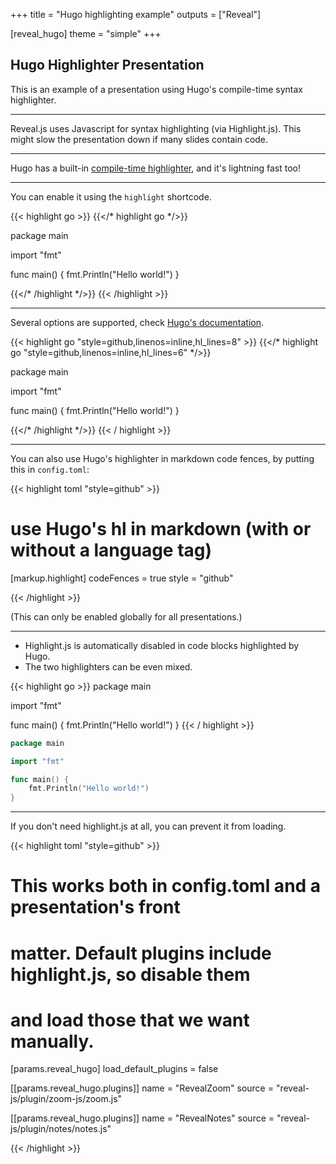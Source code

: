 +++
title = "Hugo highlighting example"
outputs = ["Reveal"]

[reveal_hugo]
theme = "simple"
+++

## Hugo Highlighter Presentation

This is an example of a presentation using Hugo's compile-time syntax highlighter.

---

Reveal.js uses Javascript for syntax highlighting (via Highlight.js). This might slow the presentation down if many slides contain code.

---

Hugo has a built-in [compile-time highlighter](https://gohugo.io/content-management/syntax-highlighting/), and it's lightning fast too!

---

You can enable it using the `highlight` shortcode.

{{< highlight go >}}
{{</* highlight go */>}}

package main

import "fmt"

func main() {
    fmt.Println("Hello world!")
}

{{</* /highlight */>}}
{{< /highlight >}}

---

Several options are supported, check [Hugo's documentation](https://gohugo.io/content-management/syntax-highlighting/).

{{< highlight go "style=github,linenos=inline,hl_lines=8" >}}
{{</* highlight go "style=github,linenos=inline,hl_lines=6" */>}}

package main

import "fmt"

func main() {
    fmt.Println("Hello world!")
}

{{</* /highlight */>}}
{{< / highlight >}}

---

You can also use Hugo's highlighter in markdown code fences,
by putting this in `config.toml`:

{{< highlight toml "style=github" >}}

# use Hugo's hl in markdown (with or without a language tag)
[markup.highlight]
codeFences = true
style = "github"

{{< /highlight >}}

(This can only be enabled globally for all presentations.)

---

- Highlight.js is automatically disabled in code blocks highlighted by Hugo.
- The two highlighters can be even mixed.

{{< highlight go >}}
package main

import "fmt"

func main() {
    fmt.Println("Hello world!")
}
{{< / highlight >}}

```go
package main

import "fmt"

func main() {
    fmt.Println("Hello world!")
}
```

---

If you don't need highlight.js at all, you can prevent it from loading.

{{< highlight toml "style=github" >}}

# This works both in config.toml and a presentation's front
# matter. Default plugins include highlight.js, so disable them
# and load those that we want manually.

[params.reveal_hugo]
load_default_plugins = false

[[params.reveal_hugo.plugins]]
name = "RevealZoom"
source = "reveal-js/plugin/zoom-js/zoom.js"

[[params.reveal_hugo.plugins]]
name = "RevealNotes"
source = "reveal-js/plugin/notes/notes.js"

{{< /highlight >}}